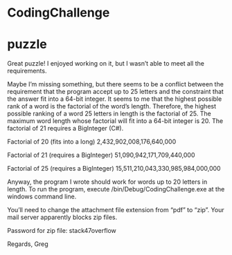 # CodingChallenge

# puzzle

Great puzzle! I enjoyed working on it, but I wasn’t able to meet all the requirements.

Maybe I’m missing something, but there seems to be a conflict between the requirement that the program accept up to 25 letters and the constraint that the answer fit into a 64-bit integer. It seems to me that the highest possible rank of a word is the factorial of the word’s length. Therefore, the highest possible ranking of a word 25 letters in length is the factorial of 25. The maximum word length whose factorial will fit into a 64-bit integer is 20. The factorial of 21 requires a BigInteger (C#).

Factorial of 20 (fits into a long)
2,432,902,008,176,640,000

Factorial of 21 (requires a BigInteger)
51,090,942,171,709,440,000

Factorial of 25 (requires a BigInteger)
15,511,210,043,330,985,984,000,000

Anyway, the program I wrote should work for words up to 20 letters in length. To run the program, execute /bin/Debug/CodingChallenge.exe at the windows command line.

You’ll need to change the attachment file extension from “pdf” to “zip”. Your mail server apparently blocks zip files.

Password for zip file: stack47overflow

Regards,
Greg

